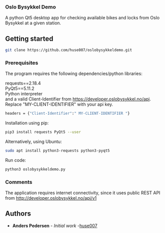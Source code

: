 ### Oslo Bysykkel Demo
A python Qt5 desktop app for checking available bikes and locks from Oslo Bysykkel at a given station.

## Getting started
```sh
git clone https://github.com/huse007/oslobysykkeldemo.git
```
### Prerequisites
The program requires the following dependencies/python libraries:
  
requests==2.18.4  
PyQt5==5.11.2  
Python interpreter  
and a valid Client-Identifier from https://developer.oslobysykkel.no/api.
Replace "MY-CLIENT-IDENTIFIER" with your api key.
```sh
headers = {"Client-Identifier":" MY-CLIENT-IDENTIFIER "}
```

Installation using pip:
```sh
pip3 install requests PyQt5 --user
```
Alternatively, using Ubuntu:
```sh
sudo apt install python3-requests python3-pyqt5
```
Run code:
```sh
python3 oslobysykkeldemo.py
```

### Comments
The application requires internet connectivity, since it uses 
public REST API from http://developer.oslobysykkel.no/api/v1

## Authors
* **Anders Pedersen** - *Initial work* -[huse007](https://github.com/huse007)